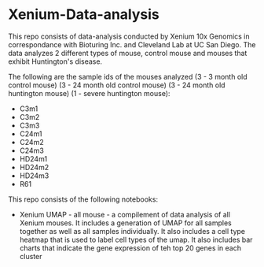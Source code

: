 # Xenium-Data-analysis

This repo consists of data-analysis conducted by Xenium 10x Genomics in correspondance with Bioturing Inc. and Cleveland Lab at UC San Diego. The data analyzes 2 different types of mouse, control mouse and mouses that exhibit Huntington's disease.

The following are the sample ids of the mouses analyzed (3 - 3 month old control mouse) (3 - 24 month old control mouse) (3 - 24 month old huntington mouse) (1 - severe huntington mouse):
- C3m1
- C3m2
- C3m3
- C24m1
- C24m2
- C24m3
- HD24m1
- HD24m2
- HD24m3
- R61

This repo consists of the following notebooks:
- Xenium UMAP - all mouse
        - a compilement of data analysis of all Xenium mouses. It includes a generation of UMAP for all samples together as well as all samples individually. It also includes a cell type heatmap that is used to label cell types of the umap. It also includes bar charts that indicate the gene expression of teh top 20 genes in each cluster
        